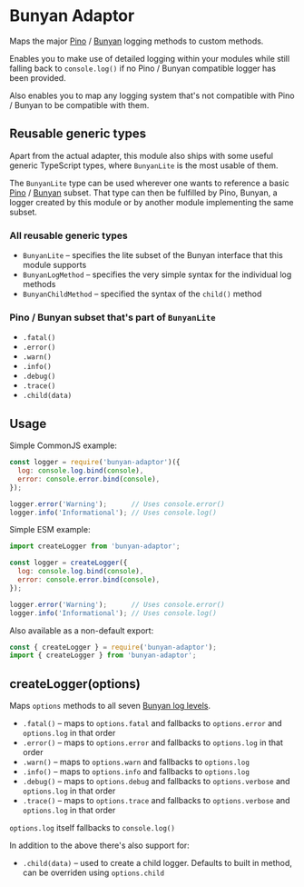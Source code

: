 # Bunyan Adaptor

Maps the major [Pino](https://github.com/pinojs/pino) / [Bunyan](https://github.com/trentm/node-bunyan) logging methods to custom methods.

Enables you to make use of detailed logging within your modules while still falling back to `console.log()` if no Pino / Bunyan compatible logger has been provided.

Also enables you to map any logging system that's not compatible with Pino / Bunyan to be compatible with them.

## Reusable generic types

Apart from the actual adapter, this module also ships with some useful generic TypeScript types, where `BunyanLite` is the most usable of them.

The `BunyanLite` type can be used wherever one wants to reference a basic [Pino](https://github.com/pinojs/pino) / [Bunyan](https://github.com/trentm/node-bunyan) subset. That type can then be fulfilled by Pino, Bunyan, a logger created by this module or by another module implementing the same subset.

### All reusable generic types

* `BunyanLite` – specifies the lite subset of the Bunyan interface that this module supports
* `BunyanLogMethod` – specifies the very simple syntax for the individual log methods
* `BunyanChildMethod` – specified the syntax of the `child()` method

### Pino / Bunyan subset that's part of `BunyanLite`

* `.fatal()`
* `.error()`
* `.warn()`
* `.info()`
* `.debug()`
* `.trace()`
* `.child(data)`

## Usage

Simple CommonJS example:

```javascript
const logger = require('bunyan-adaptor')({
  log: console.log.bind(console),
  error: console.error.bind(console),
});

logger.error('Warning');      // Uses console.error()
logger.info('Informational'); // Uses console.log()
```

Simple ESM example:

```javascript
import createLogger from 'bunyan-adaptor';

const logger = createLogger({
  log: console.log.bind(console),
  error: console.error.bind(console),
});

logger.error('Warning');      // Uses console.error()
logger.info('Informational'); // Uses console.log()
```

Also available as a non-default export:

```javascript
const { createLogger } = require('bunyan-adaptor');
import { createLogger } from 'bunyan-adaptor';
```

## createLogger(options)

Maps `options` methods to all seven [Bunyan log levels](https://github.com/trentm/node-bunyan#levels).

* `.fatal()` – maps to `options.fatal` and fallbacks to `options.error` and `options.log` in that order
* `.error()` – maps to `options.error` and fallbacks to `options.log` in that order
* `.warn()` – maps to `options.warn` and fallbacks to `options.log`
* `.info()` – maps to `options.info` and fallbacks to `options.log`
* `.debug()` – maps to `options.debug` and fallbacks to `options.verbose` and `options.log` in that order
* `.trace()` – maps to `options.trace` and fallbacks to `options.verbose` and `options.log` in that order

`options.log` itself fallbacks to `console.log()`

In addition to the above there's also support for:

* `.child(data)` – used to create a child logger. Defaults to built in method, can be overriden using `options.child`
